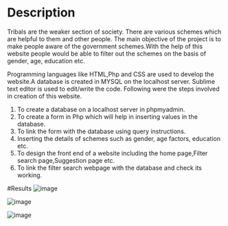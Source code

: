 # Description
Tribals are the weaker section of society. There are various schemes which are helpful to them 
and other people. The main objective of the project is to make people aware of the government 
schemes.With the help of this website people would be able to filter out the schemes on the 
basis of gender, age, education etc.

Programming languages like HTML,Php and CSS are used to develop the website.A database is 
created in MYSQL on the localhost server. Sublime text editor is used to edit/write the code.
Following were the steps involved in creation of this website.
1. To create a database on a localhost server in phpmyadmin.
2. To create a form in Php which will help in inserting values in the database.
3. To link the form with the database using query instructions.
4. Inserting the details of schemes such as gender, age factors, education etc.
5. To design the front end of a website including the home page,Filter search 
page,Suggestion page etc.
6. To link the filter search webpage with the database and check its working.

#Results
![image](https://user-images.githubusercontent.com/71623089/210800544-0d6e57db-62ee-47a7-81e0-0645ce242ca1.png)

![image](https://user-images.githubusercontent.com/71623089/210800939-94944fcb-91e7-4957-bbe1-8a4059779b2d.png)

![image](https://user-images.githubusercontent.com/71623089/210801291-0d0c5475-9fac-431c-8863-729759b215d5.png)

